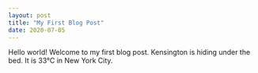 ```yaml
---
layout: post
title: "My First Blog Post"
date: 2020-07-05
---
```


Hello world! Welcome to my first blog post. Kensington is hiding under the bed. It is 33°C in New York City. 
